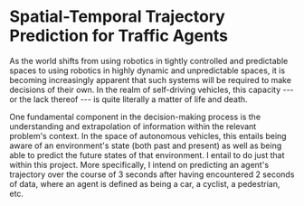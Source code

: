 # Spatial-Temporal Trajectory Prediction for Traffic Agents

As the world shifts from using robotics in tightly controlled and predictable spaces to using robotics in highly dynamic and unpredictable spaces, it is becoming increasingly apparent that such systems will be required to make decisions of their own. In the realm of self-driving vehicles, this capacity --- or the lack thereof --- is quite literally a matter of life and death. 

One fundamental component in the decision-making process is the understanding and extrapolation of information within the relevant problem's context. In the space of autonomous vehicles, this entails being aware of an environment's state (both past and present) as well as being able to predict the future states of that environment. I entail to do just that within this project. More specifically, I intend on predicting an agent's trajectory over the course of 3 seconds after having encountered 2 seconds of data, where an agent is defined as being a car, a cyclist, a pedestrian, etc.
